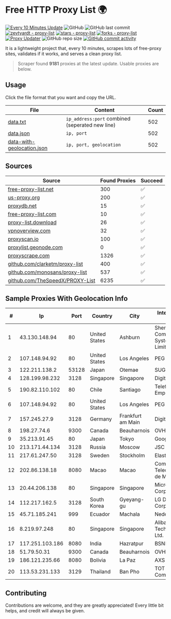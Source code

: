 
# Free HTTP Proxy List 🌍

[![Every 10 Minutes Update](https://github.com/mertguvencli/http-proxy-list/actions/workflows/main.yml/badge.svg?branch=main)](https://github.com/mertguvencli/http-proxy-list/actions/workflows/main.yml)
![GitHub](https://img.shields.io/github/license/mertguvencli/http-proxy-list)
![GitHub last commit](https://img.shields.io/github/last-commit/mertguvencli/http-proxy-list)
[![zevtyardt - proxy-list](https://img.shields.io/static/v1?label=zevtyardt&message=proxy-list&color=blue&logo=github)](https://github.com/zevtyardt/proxy-list "Go to GitHub repo")
[![stars - proxy-list](https://img.shields.io/github/stars/zevtyardt/proxy-list?style=social)](https://github.com/zevtyardt/proxy-list)
[![forks - proxy-list](https://img.shields.io/github/forks/zevtyardt/proxy-list?style=social)](https://github.com/zevtyardt/proxy-list)
[![Proxy Updater](https://github.com/zevtyardt/proxy-list/workflows/Proxy%20Updater/badge.svg)](https://github.com/zevtyardt/proxy-list/actions?query=workflow:"Proxy+Updater")
![GitHub repo size](https://img.shields.io/github/repo-size/zevtyardt/proxy-list)
[![GitHub commit activity](https://img.shields.io/github/commit-activity/m/zevtyardt/proxy-list?logo=commits)](https://github.com/zevtyardt/proxy-list/commits/main)

It is a lightweight project that, every 10 minutes, scrapes lots of free-proxy sites, validates if it works, and serves a clean proxy list.

> Scraper found **9181** proxies at the latest update. Usable proxies are below.

## Usage

Click the file format that you want and copy the URL.

|File|Content|Count|
|----|-------|-----|
|[data.txt](https://raw.githubusercontent.com/mertguvencli/http-proxy-list/main/proxy-list/data.txt)|`ip_address:port` combined (seperated new line)|502|
|[data.json](https://raw.githubusercontent.com/mertguvencli/http-proxy-list/main/proxy-list/data.json)|`ip, port`|502|
|[data-with-geolocation.json](https://raw.githubusercontent.com/mertguvencli/http-proxy-list/main/proxy-list/data-with-geolocation.json)|`ip, port, geolocation`|502|

## Sources

|Source|Found Proxies|Succeed|
|------|-------------|-------|
|[free-proxy-list.net](https://free-proxy-list.net)|300|✅|
|[us-proxy.org](https://www.us-proxy.org)|200|✅|
|[proxydb.net](http://proxydb.net)|15|✅|
|[free-proxy-list.com](https://free-proxy-list.com/?page=&port=&type%5B%5D=http&type%5B%5D=https&up_time=0&search=Search)|10|✅|
|[proxy-list.download](https://www.proxy-list.download/HTTP)|26|✅|
|[vpnoverview.com](https://vpnoverview.com/privacy/anonymous-browsing/free-proxy-servers)|32|✅|
|[proxyscan.io](https://www.proxyscan.io)|100|✅|
|[proxylist.geonode.com](https://proxylist.geonode.com/api/proxy-list?limit=300&page=1&sort_by=lastChecked&sort_type=desc&protocols=http,https)|0|✅|
|[proxyscrape.com](https://api.proxyscrape.com/v2/?request=displayproxies&protocol=http&timeout=10000&country=all&ssl=all&anonymity=all)|1326|✅|
|[github.com/clarketm/proxy-list](https://raw.githubusercontent.com/clarketm/proxy-list/master/proxy-list-raw.txt)|400|✅|
|[github.com/monosans/proxy-list](https://raw.githubusercontent.com/monosans/proxy-list/main/proxies/http.txt)|537|✅|
|[github.com/TheSpeedX/PROXY-List](https://raw.githubusercontent.com/TheSpeedX/PROXY-List/master/http.txt)|6235|✅|


## Sample Proxies With Geolocation Info

|#|Ip|Port|Country|City|Internet Service Provider|
|-|--|----|-------|----|-------------------------|
|1|43.130.148.94|80|United States|Ashburn|Shenzhen Tencent Computer Systems Company Limited|
|2|107.148.94.92|80|United States|Los Angeles|PEG TECH INC|
|3|122.211.138.2|53128|Japan|Otemae|SUGOKURA|
|4|128.199.98.232|3128|Singapore|Singapore|DigitalOcean, LLC|
|5|190.82.110.102|80|Chile|Santiago|Telefonica Empresas|
|6|107.148.94.92|80|United States|Los Angeles|PEG TECH INC|
|7|157.245.27.9|3128|Germany|Frankfurt am Main|DigitalOcean, LLC|
|8|198.27.74.6|9300|Canada|Beauharnois|OVH SAS|
|9|35.213.91.45|80|Japan|Tokyo|Google LLC|
|10|213.171.44.134|3128|Russia|Moscow|JSC Comcor|
|11|217.61.247.50|3128|Sweden|Stockholm|Elastx AB|
|12|202.86.138.18|8080|Macao|Macao|Companhia de Telecomunicacoes de Macau|
|13|20.44.206.138|80|Singapore|Singapore|Microsoft Corporation|
|14|112.217.162.5|3128|South Korea|Gyeyang-gu|LG DACOM Corporation|
|15|45.71.185.241|999|Ecuador|Machala|Nedetel S.A.|
|16|8.219.97.248|80|Singapore|Singapore|Alibaba (US) Technology Co., Ltd.|
|17|117.251.103.186|8080|India|Hazratpur|BSNL Internet|
|18|51.79.50.31|9300|Canada|Beauharnois|OVH SAS|
|19|186.121.235.66|8080|Bolivia|La Paz|AXS Bolivia S. A.|
|20|113.53.231.133|3129|Thailand|Ban Pho|TOT Public Company Limited|



## Contributing

Contributions are welcome, and they are greatly appreciated! Every
little bit helps, and credit will always be given.

